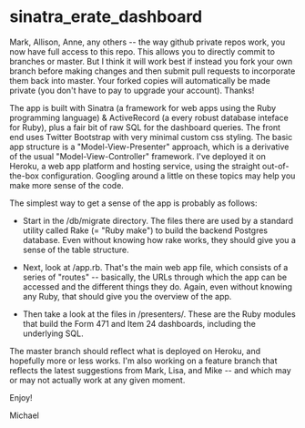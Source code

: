 sinatra_erate_dashboard
=======================

Mark, Allison, Anne, any others -- the way github private repos work, you now have full access to this repo. This allows you to directly commit to branches or master.  But I think it will work best if instead you fork your own branch before making changes and then submit pull requests to incorporate them back into master.  Your forked copies will automatically be made private (you don't have to pay to upgrade your account).  Thanks!

The app is built with Sinatra (a framework for web apps using the Ruby programming language) & ActiveRecord (a every robust database inteface for Ruby), plus a fair bit of raw SQL for the dashboard queries.  The front end uses Twitter Bootstrap with very minimal custom css styling.  The basic app structure is a "Model-View-Presenter" approach, which is a derivative of the usual "Model-View-Controller" framework.  I've deployed it on Heroku, a web app platform and hosting service, using the straight out-of-the-box configuration.  Googling around a little on these topics may help you make more sense of the code.

The simplest way to get a sense of the app is probably as follows:

- Start in the /db/migrate directory.  The files there are used by a standard utility called Rake (= "Ruby make") to build the backend Postgres database.  Even without knowing how rake works, they should give you a sense of the table structure.

- Next, look at /app.rb.  That's the main web app file, which consists of a series of "routes" -- basically, the URLs through which the app can be accessed and the different things they do.  Again, even without knowing any Ruby, that should give you the overview of the app.

- Then take a look at the files in /presenters/.  These are the Ruby modules that build the Form 471 and Item 24 dashboards, including the underlying SQL. 

The master branch should reflect what is deployed on Heroku, and hopefully more or less works.  I'm also working on a feature branch that reflects the latest suggestions from Mark, Lisa, and Mike -- and which may or may not actually work at any given moment.

Enjoy!

Michael
